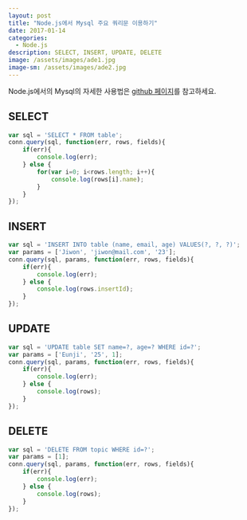 ```yaml
---
layout: post
title: "Node.js에서 Mysql 주요 쿼리문 이용하기"
date: 2017-01-14
categories:
  - Node.js
description: SELECT, INSERT, UPDATE, DELETE
image: /assets/images/ade1.jpg
image-sm: /assets/images/ade2.jpg
---
```


Node.js에서의 Mysql의 자세한 사용법은 [github 페이지](https://github.com/mysqljs/mysql)를 참고하세요.

## SELECT

```javascript
var sql = 'SELECT * FROM table';
conn.query(sql, function(err, rows, fields){
	if(err){
		console.log(err);
	} else {
		for(var i=0; i<rows.length; i++){
			console.log(rows[i].name);
		}
	}
});
```


## INSERT

```javascript
var sql = 'INSERT INTO table (name, email, age) VALUES(?, ?, ?)';
var params = ['Jiwon', 'jiwon@mail.com', '23'];
conn.query(sql, params, function(err, rows, fields){
	if(err){
		console.log(err);
	} else {
		console.log(rows.insertId);
	}
});
```

## UPDATE

```javascript
var sql = 'UPDATE table SET name=?, age=? WHERE id=?';
var params = ['Eunji', '25', 1];
conn.query(sql, params, function(err, rows, fields){
	if(err){
		console.log(err);
	} else {
		console.log(rows);
	}
});
```

## DELETE
```javascript
var sql = 'DELETE FROM topic WHERE id=?';
var params = [1];
conn.query(sql, params, function(err, rows, fields){
	if(err){
		console.log(err);
	} else {
		console.log(rows);
	}
});
```



